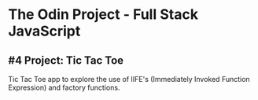 # The Odin Project - Full Stack JavaScript

## #4 Project: Tic Tac Toe

Tic Tac Toe app to explore the use of IIFE's (Immediately Invoked Function Expression) and factory functions.